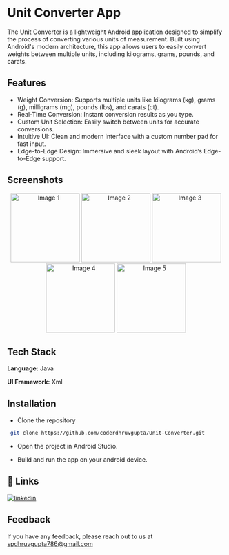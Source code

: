 
# Unit Converter App

The Unit Converter is a lightweight Android application designed to simplify the process of converting various units of measurement. Built using Android's modern architecture, this app allows users to easily convert weights between multiple units, including kilograms, grams, pounds, and carats.


## Features

- Weight Conversion: Supports multiple units like kilograms (kg), grams (g), milligrams (mg), pounds (lbs), and carats (ct).
- Real-Time Conversion: Instant conversion results as you type.
- Custom Unit Selection: Easily switch between units for accurate conversions.
- Intuitive UI: Clean and modern interface with a custom number pad for fast input.
- Edge-to-Edge Design: Immersive and sleek layout with Android’s Edge-to-Edge support.
## Screenshots

<p align="center">
  <img src="https://github.com/user-attachments/assets/79ce7142-2c32-4be8-a750-ca7e4f100e4a" width="160" alt="Image 1">
  <img src="https://github.com/user-attachments/assets/1c0ae85e-7ec4-4aae-b195-f87e66f6ef4e" width="160" alt="Image 2">
  <img src="https://github.com/user-attachments/assets/0918dafd-2d64-4b20-947d-0635b8e75092" width="160" alt="Image 3">
  <img src="https://github.com/user-attachments/assets/0197c39c-ad05-48e7-824e-9cc9e6608742" width="160" alt="Image 4">
  <img src="https://github.com/user-attachments/assets/931ea28a-b626-40e8-a72a-5b6eca5fadcb" width="160" alt="Image 5">
</p>


## Tech Stack

**Language:** Java

**UI Framework:** Xml


## Installation

- Clone the repository

```bash
 git clone https://github.com/coderdhruvgupta/Unit-Converter.git
```
- Open the project in Android Studio.

- Build and run the app on your android device.
    
## 🔗 Links
[![linkedin](https://img.shields.io/badge/linkedin-0A66C2?style=for-the-badge&logo=linkedin&logoColor=white)](https://www.linkedin.com/in/coderdhruv)



## Feedback

If you have any feedback, please reach out to us at spdhruvgupta786@gmail.com
